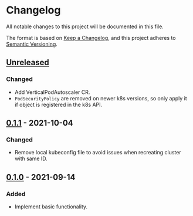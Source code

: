 # Changelog

All notable changes to this project will be documented in this file.

The format is based on [Keep a Changelog](https://keepachangelog.com/en/1.0.0/),
and this project adheres to [Semantic Versioning](https://semver.org/spec/v2.0.0.html).

## [Unreleased]

### Changed

- Add VerticalPodAutoscaler CR.
- `PodSecurityPolicy` are removed on newer k8s versions, so only apply it if object is registered in the k8s API.

## [0.1.1] - 2021-10-04

### Changed

- Remove local kubeconfig file to avoid issues when recreating cluster with same ID.

## [0.1.0] - 2021-09-14

### Added

- Implement basic functionality.

[Unreleased]: https://github.com/giantswarm/capa-aws-cni-operator/compare/v0.1.1...HEAD
[0.1.1]: https://github.com/giantswarm/capa-aws-cni-operator/compare/v0.1.0...v0.1.1
[0.1.0]: https://github.com/giantswarm/capa-aws-cni-operator/releases/tag/v0.1.0
